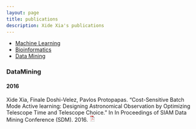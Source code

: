 ```yaml
---
layout: page
title: publications
description: Xide Xia's publications
---
```


<div class="navbar">
<div class="navbar-inner">
<ul class="nav">

<li><a href="#MachineLearning">Machine Learning</a></li>
<li><a href="#Bioinformatics">Bioinformatics</a></li>
<li><a href="#DataMining">Data Mining</a></li>
</ul>
</div>
</div>


### <a name="Data Mining"></a>DataMining
#### 2016
Xide Xia, Finale Doshi-Velez, Pavlos Protopapas. “Cost-Sensitive Batch Mode Active learning: Designing Astronomical Observation by Optimizing Telescope Time and Telescope Choice.” In In Proceedings of SIAM Data Mining Conference (SDM). 2016. [![pdf](icons16/pdf-icon.png)](http://scholar.harvard.edu/files/xidexia/files/cbal_sdm16.pdf?m=1454015519)
